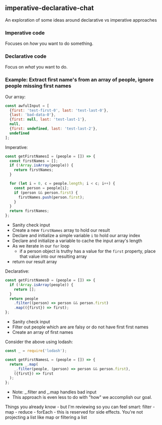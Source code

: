 ## imperative-declarative-chat
An exploration of some ideas around declarative vs imperative approaches

### Imperative code
Focuses on _how_ you want to do something.

### Declarative code
Focus on _what_ you want to do.

### Example: Extract first name's from an array of people, ignore people missing first names
Our array:
```javascript
const awfulInput = [
  {first: 'test-first-0', last: 'test-last-0'},
  {last: 'bad-data-0'},
  {first: null, last: 'test-last-1'},
  null,
  {first: undefined, last: 'test-last-2'},
  undefined
];
```
Imperative:
```javascript
const getFirstNamesI = (people = []) => {
  const firstNames = [];
  if (!Array.isArray(people)) {
    return firstNames;
  }

  for (let i = 0, c = people.length; i < c; i++) {
    const person = people[i];
    if (person && person.first) {
      firstNames.push(person.first);
    }
  }
  return firstNames;
};
```
- Sanity check input
- Create a new `firstNames` array to hold our result
- Declare and initialize a simple variable `i` to hold our array index
- Declare and initialize a variable to cache the input array's length
- As we iterate in our `for` loop
  - if a person object is truthy has a value for the `first` property, place that value into our resulting array
- return our result array

Declarative:
```javascript
const getFirstNamesD = (people = []) => {
  if (!Array.isArray(people)) {
    return [];
  }
  return people
    .filter((person) => person && person.first)
    .map(({first}) => first);
};
```
- Sanity check input
- Filter out people which are are falsy or do not have first first names
- Create an array of first names

Consider the above using lodash:
```javascript
const _ = require('lodash');

const getFirstNamesL = (people = []) => {
  return _.map(
    _.filter(people, (person) => person && person.first),
    ({first}) => first
  );
};

```
- Note: _.filter and _.map handles bad input
- This approach is even less to do with "how" we accomplish our goal.

Things you already know - but I'm reviewing so you can feel smart:
filter -
map -
reduce -
forEach - this is reserved for side effects. You're not projecting a list like map or filtering a list

